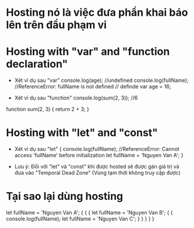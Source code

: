 # Hosting nó là việc đưa phần khai báo lên trên đầu phạm vi

# Hosting with "var" and "function declaration"
- Xét ví dụ sau "var"
console.log(age); //undefined
console.log(fullName); //ReferenceError: fullName is not defined
// definde
var age = 16;

- Xét ví dụ sau "function"
console.log(sum(2, 3)); //6

function sum(2, 3) {
    return 2 + 3;
}

# Hosting with "let" and "const"

- Xét ví dụ sau "let"
{
    console.log(fullName); //ReferenceError: Cannot access 'fullName' before initialization
    let fullName = 'Nguyen Van A';
}

* Lưu ý: Đối với "let" và "const" khi được hosted sẽ được gán giá trị và đưa vào "Temporal Dead Zone" (Vùng tạm thời không truy cập được)

# Tại sao lại dùng hosting
let fullName = 'Nguyen Van A';
{
    {
        {
            let fullName = 'Nguyen Van B';
            {
                {
                    console.log(fullName);
                    let fullName = 'Nguyen Van C';
                }
            }
        }
    }
}
